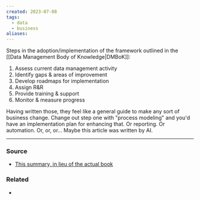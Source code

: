 ```yaml
---
created: 2023-07-08
tags:
  - data
  - business
aliases:
---
```

Steps in the adoption/implementation of the framework outlined in the [[Data Management Body of Knowledge|DMBoK]]:

1. Assess current data management activity
2. Identify gaps & areas of improvement
3. Develop roadmaps for implementation
4. Assign R&R
5. Provide training & support
6. Monitor & measure progress

Having written those, they feel like a general guide to make any sort of business change. Change out step one with "process modeling" and you'd have an implementation plan for enhancing that. Or reporting. Or automation. Or, or, or... Maybe this article was written by AI.

****
### Source
- [This summary, in lieu of the actual book](atlan.com/dama-dmbok-framework/)

### Related
- 